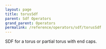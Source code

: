 ```yaml
---
layout: page
title: torusSdf
parent: Sdf Operators
grand_parent: Operators
permalink: /reference/operators/sdf/torusSdf
---
```


SDF for a torus or partial torus with end caps.
